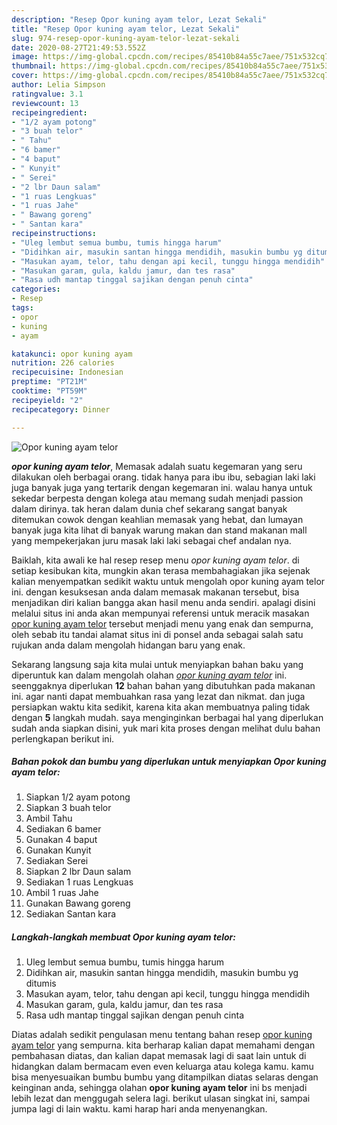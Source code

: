 ```yaml
---
description: "Resep Opor kuning ayam telor, Lezat Sekali"
title: "Resep Opor kuning ayam telor, Lezat Sekali"
slug: 974-resep-opor-kuning-ayam-telor-lezat-sekali
date: 2020-08-27T21:49:53.552Z
image: https://img-global.cpcdn.com/recipes/85410b84a55c7aee/751x532cq70/opor-kuning-ayam-telor-foto-resep-utama.jpg
thumbnail: https://img-global.cpcdn.com/recipes/85410b84a55c7aee/751x532cq70/opor-kuning-ayam-telor-foto-resep-utama.jpg
cover: https://img-global.cpcdn.com/recipes/85410b84a55c7aee/751x532cq70/opor-kuning-ayam-telor-foto-resep-utama.jpg
author: Lelia Simpson
ratingvalue: 3.1
reviewcount: 13
recipeingredient:
- "1/2 ayam potong"
- "3 buah telor"
- " Tahu"
- "6 bamer"
- "4 baput"
- " Kunyit"
- " Serei"
- "2 lbr Daun salam"
- "1 ruas Lengkuas"
- "1 ruas Jahe"
- " Bawang goreng"
- " Santan kara"
recipeinstructions:
- "Uleg lembut semua bumbu, tumis hingga harum"
- "Didihkan air, masukin santan hingga mendidih, masukin bumbu yg ditumis"
- "Masukan ayam, telor, tahu dengan api kecil, tunggu hingga mendidih"
- "Masukan garam, gula, kaldu jamur, dan tes rasa"
- "Rasa udh mantap tinggal sajikan dengan penuh cinta"
categories:
- Resep
tags:
- opor
- kuning
- ayam

katakunci: opor kuning ayam 
nutrition: 226 calories
recipecuisine: Indonesian
preptime: "PT21M"
cooktime: "PT59M"
recipeyield: "2"
recipecategory: Dinner

---
```



![Opor kuning ayam telor](https://img-global.cpcdn.com/recipes/85410b84a55c7aee/751x532cq70/opor-kuning-ayam-telor-foto-resep-utama.jpg)

<b><i>opor kuning ayam telor</i></b>, Memasak adalah suatu kegemaran yang seru dilakukan oleh berbagai orang. tidak hanya para ibu ibu, sebagian laki laki juga banyak juga yang tertarik dengan kegemaran ini. walau hanya untuk sekedar berpesta dengan kolega atau memang sudah menjadi passion dalam dirinya. tak heran dalam dunia chef sekarang sangat banyak ditemukan cowok dengan keahlian memasak yang hebat, dan lumayan banyak juga kita lihat di banyak warung makan dan stand makanan mall yang mempekerjakan juru masak laki laki sebagai chef andalan nya.

Baiklah, kita awali ke hal resep resep menu <i>opor kuning ayam telor</i>. di setiap kesibukan kita, mungkin akan terasa membahagiakan jika sejenak kalian menyempatkan sedikit waktu untuk mengolah opor kuning ayam telor ini. dengan kesuksesan anda dalam memasak makanan tersebut, bisa menjadikan diri kalian bangga akan hasil menu anda sendiri. apalagi disini melalui situs ini anda akan mempunyai referensi untuk meracik masakan <u>opor kuning ayam telor</u> tersebut menjadi menu yang enak dan sempurna, oleh sebab itu tandai alamat situs ini di ponsel anda sebagai salah satu rujukan anda dalam mengolah hidangan baru yang enak.




Sekarang langsung saja kita mulai untuk menyiapkan bahan baku yang diperuntuk kan dalam mengolah olahan <u><i>opor kuning ayam telor</i></u> ini. seenggaknya diperlukan <b>12</b> bahan bahan yang dibutuhkan pada makanan ini. agar nanti dapat membuahkan rasa yang lezat dan nikmat. dan juga persiapkan waktu kita sedikit, karena kita akan membuatnya paling tidak dengan <b>5</b> langkah mudah. saya menginginkan berbagai hal yang diperlukan sudah anda siapkan disini, yuk mari kita proses dengan melihat dulu bahan perlengkapan berikut ini.

<!--inarticleads1-->

##### Bahan pokok dan bumbu yang diperlukan untuk menyiapkan Opor kuning ayam telor:

1. Siapkan 1/2 ayam potong
1. Siapkan 3 buah telor
1. Ambil  Tahu
1. Sediakan 6 bamer
1. Gunakan 4 baput
1. Gunakan  Kunyit
1. Sediakan  Serei
1. Siapkan 2 lbr Daun salam
1. Sediakan 1 ruas Lengkuas
1. Ambil 1 ruas Jahe
1. Gunakan  Bawang goreng
1. Sediakan  Santan kara




<!--inarticleads2-->

##### Langkah-langkah membuat Opor kuning ayam telor:

1. Uleg lembut semua bumbu, tumis hingga harum
1. Didihkan air, masukin santan hingga mendidih, masukin bumbu yg ditumis
1. Masukan ayam, telor, tahu dengan api kecil, tunggu hingga mendidih
1. Masukan garam, gula, kaldu jamur, dan tes rasa
1. Rasa udh mantap tinggal sajikan dengan penuh cinta




Diatas adalah sedikit pengulasan menu tentang bahan resep <u>opor kuning ayam telor</u> yang sempurna. kita berharap kalian dapat memahami dengan pembahasan diatas, dan kalian dapat memasak lagi di saat lain untuk di hidangkan dalam bermacam even even keluarga atau kolega kamu. kamu bisa menyesuaikan bumbu bumbu yang ditampilkan diatas selaras dengan keinginan anda, sehingga olahan <b>opor kuning ayam telor</b> ini bs menjadi lebih lezat dan menggugah selera lagi. berikut ulasan singkat ini, sampai jumpa lagi di lain waktu. kami harap hari anda menyenangkan.
